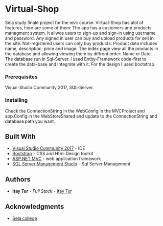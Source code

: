 
# Virtual-Shop

Sela study finale project for the mvc course. Virtual-Shop has alot of features, here are some of them:
The app has a customers and products managment system. It allwos users to sign-up
and sign-in using username and password. Any signed in user can buy and upload products for sell in the site. 
Not-registered users can only buy products.
Product data includes name, description, price and image.
The index page view all the products in the database and allowing viewing them by diffrent order: Name or Date.
The database run in Sql-Server. I used Entity-Framework code-first to create the data-base and integrate with it.
For the design I used bootstrap.



### Prerequisites

Visual-Studio Community 2017, SQL-Server.


### Installing

Check the ConnectionString in the WebConfig in the MVCProject and app.Config in the WebStoreShared and update to the ConnectionString and database path you want.


## Built With

* [Visual Studio Cummunity 2017](https://visualstudio.microsoft.com/downloads/) - IDE
* [Bootstrap](https://getbootstrap.com/) - CSS and Html Design toolkit
* [ASP.NET MVC](https://www.asp.net/mvc) - web application framework
* [SQL Server Management Studio](https://docs.microsoft.com/en-us/sql/ssms/download-sql-server-management-studio-ssms?view=sql-server-2017) - Sql Server Management


## Authors

* **Itay Tur** - *Full Stack* - [Itay Tur](https://github.com/ItayTur)


## Acknowledgments

* [Sela college](https://www.sela.co.il/)

